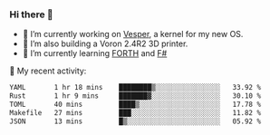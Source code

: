 ### Hi there 👋

<!--
**berkus/berkus** is a ✨ _special_ ✨ repository because its `README.md` (this file) appears on your GitHub profile.

Here are some ideas to get you started:

- 🔭 I’m currently working on ...
- 🌱 I’m currently learning ...
- 👯 I’m looking to collaborate on ...
- 🤔 I’m looking for help with ...
- 💬 Ask me about ...
- 📫 How to reach me: ...
- 😄 Pronouns: ...
- ⚡ Fun fact: ...
-->

- 🔭 I’m currently working on [Vesper](https://github.com/metta-systems/vesper), a kernel for my new OS.
- 🔭 I’m also building a Voron 2.4R2 3D printer.
- 🌱 I’m currently learning [FORTH](http://forth.com/starting-forth/) and [F#](https://fsharpforfunandprofit.com/)

💼 My recent activity:

<!--START_SECTION:waka-->

```txt
YAML       1 hr 18 mins    ████████▒░░░░░░░░░░░░░░░░   33.92 %
Rust       1 hr 9 mins     ███████▓░░░░░░░░░░░░░░░░░   30.10 %
TOML       40 mins         ████▒░░░░░░░░░░░░░░░░░░░░   17.78 %
Makefile   27 mins         ███░░░░░░░░░░░░░░░░░░░░░░   11.82 %
JSON       13 mins         █▒░░░░░░░░░░░░░░░░░░░░░░░   05.92 %
```

<!--END_SECTION:waka-->
